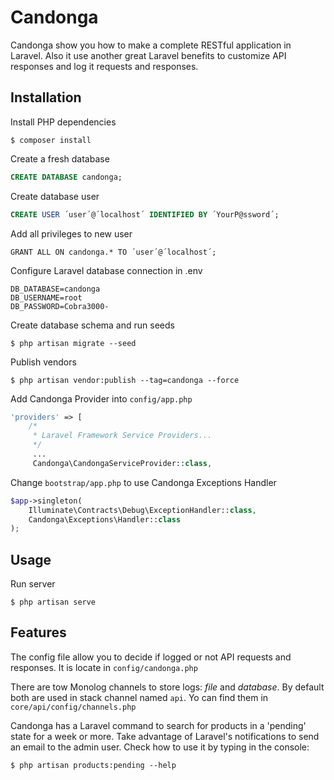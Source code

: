 # Candonga

Candonga show you how to make a complete RESTful application in Laravel. Also it use another great Laravel benefits to customize API responses and log it requests and responses.

## Installation

Install PHP dependencies
```
$ composer install
```

Create a fresh database
```sql
CREATE DATABASE candonga; 
```

Create database user
```sql
CREATE USER ´user´@´localhost´ IDENTIFIED BY ´YourP@ssword´; 
```

Add all privileges to new user
```
GRANT ALL ON candonga.* TO ´user´@´localhost´;
```

Configure Laravel database connection in .env 

```
DB_DATABASE=candonga
DB_USERNAME=root
DB_PASSWORD=Cobra3000-
```

Create database schema and run seeds
```
$ php artisan migrate --seed
```

Publish vendors
```
$ php artisan vendor:publish --tag=candonga --force
```

Add Candonga Provider into `config/app.php`

```php
'providers' => [
    /*
     * Laravel Framework Service Providers...
     */
     ...
     Candonga\CandongaServiceProvider::class,
```

Change `bootstrap/app.php` to use Candonga Exceptions Handler
```php
$app->singleton(
    Illuminate\Contracts\Debug\ExceptionHandler::class,
    Candonga\Exceptions\Handler::class
);
```

## Usage
Run server
```
$ php artisan serve
```

## Features

The config file allow you to decide if logged or not API requests and responses. It is locate in `config/candonga.php`

There are tow Monolog channels to store logs: *file* and *database*. By default both are used in stack channel named `api`. Yo can find them in `core/api/config/channels.php`

Candonga has a Laravel command to search for products in a 'pending' state for a week or more. Take advantage of Laravel's notifications to send an email to the admin user. Check how to use it by typing in the console:
```
$ php artisan products:pending --help
```



